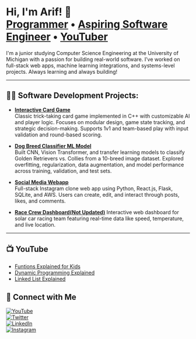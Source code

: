 
<h1>Hi, I'm Arif! 👋<br/>
<a href="https://github.com/mdarifur-rahman">Programmer</a> • 
<a href="https://www.linkedin.com/in/mdarifurrahman7/">Aspiring Software Engineer</a> • 
<a href="https://www.youtube.com/@rahmanrmr">YouTuber</a>
</h1>

<p>I'm a junior studying Computer Science Engineering at the University of Michigan with a passion for building real-world software. I’ve worked on full-stack web apps, machine learning integrations, and systems-level projects. Always learning and always building!</p>

---

<h2>👨‍💻 Software Development Projects:</h2>

- <b>[Interactive Card Game](https://github.com/mdarifur-rahman/Card-Game)</b>  
  Classic trick-taking card game implemented in C++ with customizable AI and player logic. Focuses on modular design, game state tracking, and strategic decision-making. Supports 1v1 and team-based play with input validation and round-based scoring.

- <b>[Dog Breed Classifier ML Model](https://github.com/mdarifur-rahman/Dog-Breed-Classifier-ML-Model)</b>  
  Built CNN, Vision Transformer, and transfer learning models to classify Golden Retrievers vs. Collies from a 10-breed image dataset. Explored overfitting, regularization, data augmentation, and model performance across training, validation, and test sets.

- <b>[Social Media Webapp](https://github.com/mdarifur-rahman/Social-Media-Webapp)</b>  
  Full-stack Instagram clone web app using Python, React.js, Flask, SQLite, and AWS. Users can create, edit, and interact through posts, likes, and comments.

- <b>[Race Crew Dashboard(Not Updated)](https://github.com/mdarifur-rahman/Dashboard)</b>
  Interactive web dashboard for solar car racing team featuring real-time data like speed, temperature, and live location.

---

<h2>📺 YouTube </h2>

- [Funtions Explained for Kids](https://youtu.be/TtbMXi045zM)
- [Dynamic Programming Explained](https://youtu.be/Tx5WOvPzm1w)
- [Linked List Explained](https://youtu.be/484UtEDu6Og)

## 🤝 Connect with Me

[![YouTube](https://img.shields.io/badge/YouTube-FF0000?style=for-the-badge&logo=youtube&logoColor=white)][youtube]  
[![Twitter](https://img.shields.io/badge/Twitter-1DA1F2?style=for-the-badge&logo=twitter&logoColor=white)][twitter]  
[![LinkedIn](https://img.shields.io/badge/LinkedIn-0A66C2?style=for-the-badge&logo=linkedin&logoColor=white)][linkedin]  
[![Instagram](https://img.shields.io/badge/Instagram-E4405F?style=for-the-badge&logo=instagram&logoColor=white)][instagram]

<!-- Links -->
[twitter]: https://x.com/ScoobyKnight3  
[youtube]: https://www.youtube.com/@rahmanrmr  
[instagram]: https://www.instagram.com/scoobyknight/  
[linkedin]: https://linkedin.com/in/mdarifurrahman7/

